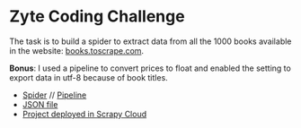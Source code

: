 # Zyte Coding Challenge

The task is to build a spider to extract data from all the 1000 books available in the website: [books.toscrape.com](books.toscrape.com).

**Bonus**: I used a pipeline to convert prices to float and enabled the setting to export data in utf-8 because of book titles.

- [Spider](https://github.com/FilippoPetroli/zyte_coding_challenge/blob/main/coding_challenge/spiders/books_spider.py) // [Pipeline](https://github.com/FilippoPetroli/zyte_coding_challenge/blob/main/coding_challenge/pipelines.py)
- [JSON file](https://github.com/FilippoPetroli/zyte_coding_challenge/blob/main/books.json)
- [Project deployed in Scrapy Cloud](https://app.zyte.com/p/582733)
